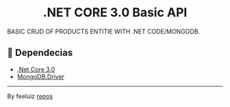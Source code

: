 <h1 align="center">
    .NET CORE 3.0 Basic API
</h1>

BASIC CRUD OF PRODUCTS ENTITIE WITH .NET CODE/MONGODB.

## 📃️ Dependecias

- [.Net Core 3.0](https://dotnet.microsoft.com/download/dotnet-core/3.0)
- [MongoDB.Driver](https://www.nuget.org/packages/mongodb.driver)


---

By feeluiz  [repos](https://github.com/feeluiz/repositories)
